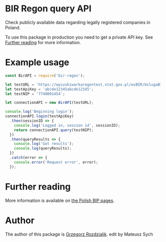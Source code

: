 # BIR Regon query API

Check publicly available data regarding legally registered companies in Poland.

To use this package in production you need to get a private API key. See [Further reading](#further-reading) for more information.

# Example usage
``` javascript
const BirAPI = require('bir-regon');

let testURL = 'https://wyszukiwarkaregontest.stat.gov.pl/wsBIR/UslugaBIRzewnPubl.svc';
let testApiKey = 'abcde12345abcde12345';
let testNIP = '7740001454';

let connectionAPI = new BirAPI(testURL);

console.log('Beginning login');
connectionAPI.login(testApiKey)
  .then(sessionID => {
    console.log('Logged in, session id', sessionID);
    return connectionAPI.query(testNIP);
  })
  .then(queryResults => {
    console.log('Got results');
    console.log(queryResults);
  })
  .catch(error => {
    console.error('Request error', error);
  });
```


# Further reading

More information is available on [the Polish BIP pages](http://bip.stat.gov.pl/dzialalnosc-statystyki-publicznej/rejestr-regon/interfejsyapi/jak-skorzystac-informacja-dla-podmiotow-komercyjnych/).


# Author

The author of this package is [Grzegorz Rozdzialik](voreny.gelio@gmail.com).
edit by Mateusz Sych
